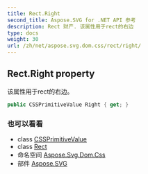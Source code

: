 ```yaml
---
title: Rect.Right
second_title: Aspose.SVG for .NET API 参考
description: Rect 财产. 该属性用于rect的右边
type: docs
weight: 30
url: /zh/net/aspose.svg.dom.css/rect/right/
---
```

## Rect.Right property

该属性用于rect的右边。

```csharp
public CSSPrimitiveValue Right { get; }
```

### 也可以看看

* class [CSSPrimitiveValue](../../cssprimitivevalue/)
* class [Rect](../)
* 命名空间 [Aspose.Svg.Dom.Css](../../rect/)
* 部件 [Aspose.SVG](../../../)


